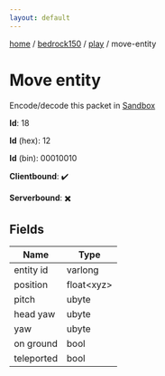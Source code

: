 ```yaml
---
layout: default
---
```


[home](/)  /  [bedrock150](/protocol/bedrock150)  /  [play](/protocol/bedrock150/play)  /  move-entity

# Move entity

Encode/decode this packet in [Sandbox](../../../sandbox/bedrock150#play.move_entity)

**Id**: 18

**Id** (hex): 12

**Id** (bin): 00010010

**Clientbound**: ✔️

**Serverbound**: ✖️

## Fields

Name | Type
---|---
entity id | varlong
position | float&lt;xyz&gt;
pitch | ubyte
head yaw | ubyte
yaw | ubyte
on ground | bool
teleported | bool
